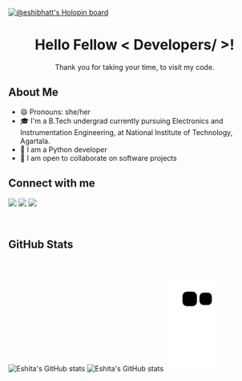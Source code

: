 <div align=left height="270px" width="350">  
 
 
 [![@eshibhatt's Holopin board](https://holopin.me/eshibhatt)](https://holopin.io/@eshibhatt)
 
</div>

<div align=center>
<h1> Hello Fellow < Developers/ >! </h1>
Thank you for taking your time, to visit my code. 
</div>

  
<div align=left height="270px" width="350">  
<h2> About Me</h2>

- 😄 Pronouns: she/her 
- 🎓 I'm a B.Tech undergrad currently pursuing Electronics and Instrumentation Engineering,
  at National Institute of Technology, Agartala.
- 🐍 I am a Python developer
- 👯 I am open to collaborate on software projects
</div>
  
<h2> Connect with me </h2>
  
<a href="mailto:bhattacharyaeshita@gmail.com"><img src="https://img.shields.io/badge/gmail-%23DD0031.svg?&style=for-the-badge&logo=gmail&logoColor=white"/></a> <a href="https://www.linkedin.com/in/eshita-bhattacharjee-148110202/"><img src="https://img.shields.io/badge/LinkedIn-0077B5?style=for-the-badge&logo=linkedin&logoColor=white"/></a> <a href="https://twitter.com/eshibhatt"><img src="https://img.shields.io/badge/Twitter-1DA1F2?style=for-the-badge&logo=twitter&logoColor=white"/></a>

<br>
  
<h2> GitHub Stats </h2>
<br>

<div align=left height="270px" width="350">  
 
 ![Eshita's GitHub stats](https://github-readme-stats.vercel.app/api?username=eshibhatt&show_icons=true&theme=transparent) 
 ![Eshita's GitHub stats](https://github-readme-stats.vercel.app/api/top-langs?username=eshibhatt&show_icons=true&locale=en&layout=compact&theme=aura_dark)
 ![Eshita's GitHub stats](https://github.com/Ruchip16/Ruchip16/blob/output/github-contribution-grid-snake.svg)
</div>


  
<!-- SOME EXTRAS
**eshibhatt/eshibhatt** is a ✨ _special_ ✨ repository because its `README.md` (this file) appears on your GitHub profile.

a cover img
<div align="center">
<img width="100%" height = "400px" img source link " alt="cover" />
</div>

<h2> Tools I use </h2>

<img align="left" alt="Visual Studio Code" width="26px" src="https://raw.githubusercontent.com/github/explore/80688e429a7d4ef2fca1e82350fe8e3517d3494d/topics/visual-studio-code/visual-studio-code.png" />
<img align="left" alt="GitHub" width="26px" src="https://raw.githubusercontent.com/github/explore/78df643247d429f6cc873026c0622819ad797942/topics/github/github.png" />
<img align="left" alt="Terminal" width="26px" src="https://raw.githubusercontent.com/github/explore/80688e429a7d4ef2fca1e82350fe8e3517d3494d/topics/terminal/terminal.png" />
<br>
-->
